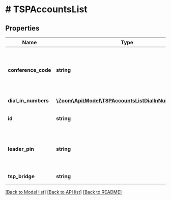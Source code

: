 # # TSPAccountsList

## Properties

Name | Type | Description | Notes
------------ | ------------- | ------------- | -------------
**conference_code** | **string** | Conference code: numeric value, length is less than 16. |
**dial_in_numbers** | [**\Zoom\Api\Model\TSPAccountsListDialInNumbersInner[]**](TSPAccountsListDialInNumbersInner.md) | List of dial in numbers. | [optional]
**id** | **string** | The TSP credential ID. | [optional]
**leader_pin** | **string** | Leader PIN: numeric value, length is less than 16. |
**tsp_bridge** | **string** | Telephony bridge | [optional]

[[Back to Model list]](../../README.md#models) [[Back to API list]](../../README.md#endpoints) [[Back to README]](../../README.md)
